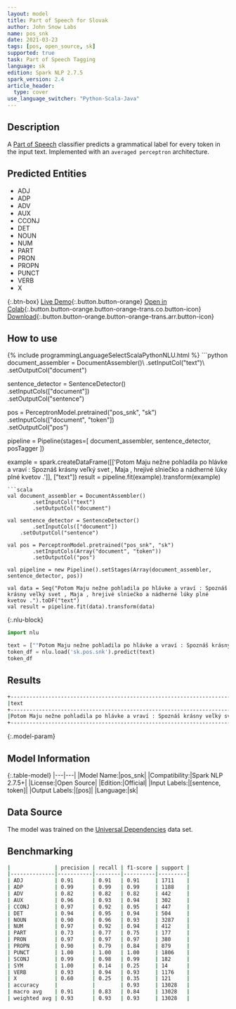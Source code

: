 ```yaml
---
layout: model
title: Part of Speech for Slovak
author: John Snow Labs
name: pos_snk
date: 2021-03-23
tags: [pos, open_source, sk]
supported: true
task: Part of Speech Tagging
language: sk
edition: Spark NLP 2.7.5
spark_version: 2.4
article_header:
  type: cover
use_language_switcher: "Python-Scala-Java"
---
```


## Description

A [Part of Speech](https://en.wikipedia.org/wiki/Part_of_speech) classifier predicts a grammatical label for every token in the input text. Implemented with an `averaged perceptron` architecture.

## Predicted Entities

- ADJ
- ADP
- ADV
- AUX
- CCONJ
- DET
- NOUN
- NUM
- PART
- PRON
- PROPN
- PUNCT
- VERB
- X

{:.btn-box}
[Live Demo](https://demo.johnsnowlabs.com/public/GRAMMAR_EN/){:.button.button-orange}
[Open in Colab](https://colab.research.google.com/github/JohnSnowLabs/spark-nlp-workshop/blob/master/tutorials/streamlit_notebooks/GRAMMAR_EN.ipynb){:.button.button-orange.button-orange-trans.co.button-icon}
[Download](https://s3.amazonaws.com/auxdata.johnsnowlabs.com/public/models/pos_snk_sk_2.7.5_2.4_1616510497891.zip){:.button.button-orange.button-orange-trans.arr.button-icon}

## How to use



<div class="tabs-box" markdown="1">
{% include programmingLanguageSelectScalaPythonNLU.html %}
```python
document_assembler = DocumentAssembler()\
  .setInputCol("text")\
  .setOutputCol("document")

sentence_detector = SentenceDetector()\
  .setInputCols(["document"])\
  .setOutputCol("sentence")

pos = PerceptronModel.pretrained("pos_snk", "sk")\
  .setInputCols(["document", "token"])\
  .setOutputCol("pos")

pipeline = Pipeline(stages=[
  document_assembler,
  sentence_detector,
  posTagger
])

example = spark.createDataFrame([['Potom Maju nežne pohladila po hlávke a vraví : Spoznáš krásny veľký svet , Maja , hrejivé slniečko a nádherné lúky plné kvetov .']], ["text"])
result = pipeline.fit(example).transform(example)
```
```scala
val document_assembler = DocumentAssembler()
        .setInputCol("text")
        .setOutputCol("document")

val sentence_detector = SentenceDetector()
        .setInputCols(["document"])
	.setOutputCol("sentence")

val pos = PerceptronModel.pretrained("pos_snk", "sk")
        .setInputCols(Array("document", "token"))
        .setOutputCol("pos")

val pipeline = new Pipeline().setStages(Array(document_assembler, sentence_detector, pos))

val data = Seq("Potom Maju nežne pohladila po hlávke a vraví : Spoznáš krásny veľký svet , Maja , hrejivé slniečko a nádherné lúky plné kvetov .").toDF("text")
val result = pipeline.fit(data).transform(data)
```

{:.nlu-block}
```python
import nlu

text = [""Potom Maju nežne pohladila po hlávke a vraví : Spoznáš krásny veľký svet , Maja , hrejivé slniečko a nádherné lúky plné kvetov .""]
token_df = nlu.load('sk.pos.snk').predict(text)
token_df
```
</div>

## Results

```bash
+--------------------------------------------------------------------------------------------------------------------------------+------------------------------------------------------------------------------------------------------------------------------------------------+
|text                                                                                                                            |result                                                                                                                                          |
+--------------------------------------------------------------------------------------------------------------------------------+------------------------------------------------------------------------------------------------------------------------------------------------+
|Potom Maju nežne pohladila po hlávke a vraví : Spoznáš krásny veľký svet , Maja , hrejivé slniečko a nádherné lúky plné kvetov .|[ADV, PROPN, ADV, VERB, ADP, NOUN, CCONJ, VERB, PUNCT, VERB, ADJ, ADJ, NOUN, PUNCT, PROPN, PUNCT, ADJ, NOUN, CCONJ, ADJ, NOUN, ADJ, NOUN, PUNCT]|
+--------------------------------------------------------------------------------------------------------------------------------+------------------------------------------------------------------------------------------------------------------------------------------------+
```

{:.model-param}
## Model Information

{:.table-model}
|---|---|
|Model Name:|pos_snk|
|Compatibility:|Spark NLP 2.7.5+|
|License:|Open Source|
|Edition:|Official|
|Input Labels:|[sentence, token]|
|Output Labels:|[pos]|
|Language:|sk|

## Data Source

The model was trained on the [Universal Dependencies](https://www.universaldependencies.org) data set.

## Benchmarking

```bash
|              | precision | recall | f1-score | support |
|--------------|-----------|--------|----------|---------|
| ADJ          | 0.91      | 0.91   | 0.91     | 1711    |
| ADP          | 0.99      | 0.99   | 0.99     | 1188    |
| ADV          | 0.82      | 0.82   | 0.82     | 442     |
| AUX          | 0.96      | 0.93   | 0.94     | 302     |
| CCONJ        | 0.97      | 0.92   | 0.95     | 447     |
| DET          | 0.94      | 0.95   | 0.94     | 504     |
| NOUN         | 0.90      | 0.96   | 0.93     | 3287    |
| NUM          | 0.97      | 0.92   | 0.94     | 412     |
| PART         | 0.73      | 0.77   | 0.75     | 177     |
| PRON         | 0.97      | 0.97   | 0.97     | 380     |
| PROPN        | 0.90      | 0.79   | 0.84     | 879     |
| PUNCT        | 1.00      | 1.00   | 1.00     | 1806    |
| SCONJ        | 0.99      | 0.98   | 0.99     | 182     |
| SYM          | 1.00      | 0.14   | 0.25     | 14      |
| VERB         | 0.93      | 0.94   | 0.93     | 1176    |
| X            | 0.60      | 0.25   | 0.35     | 121     |
| accuracy     |           |        | 0.93     | 13028   |
| macro avg    | 0.91      | 0.83   | 0.84     | 13028   |
| weighted avg | 0.93      | 0.93   | 0.93     | 13028   |
```